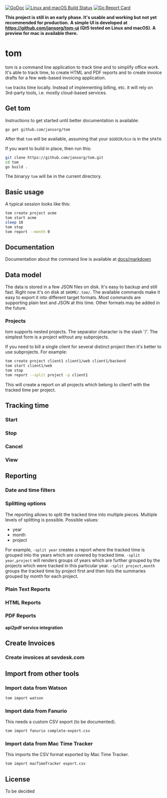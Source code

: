 
[![GoDoc](https://godoc.org/github.com/jansorg/tom?status.svg)](https://godoc.org/github.com/jansorg/tom)
[![Linux and macOS Build Status](https://api.travis-ci.org/jansorg/tom.svg?branch=master&label=Windows+and+Linux+and+macOS+build "Windows, Linux and macOS Build Status")](https://travis-ci.org/jansorg/tom)
[![Go Report Card](https://goreportcard.com/badge/github.com/jansorg/tom)](https://goreportcard.com/report/github.com/jansorg/tom)

**This project is still in an early phase. It's usable and working but not yet recommended for production.**
**A simple UI is developed at https://github.com/jansorg/tom-ui (Qt5 tested on Linux and macOS). A preview for mac is available there.**

# tom

tom is a command line application to track time and to simplify office work.
It's able to track time, to create HTML and PDF reports and to create invoice drafts for a few web-based invoicing application.

`tom` tracks time locally. Instead of implementing billing, etc. it will rely on 3rd-party tools, i.e. mostly cloud-based services.

## Get tom
Instructions to get started until better documentation is available:
```
go get github.com/jansorg/tom
```
After that `tom` will be available, assuming that your `$GODIR/bin` is in the `$PATH`. 

If you want to build in place, then run this:
```bash
git clone https://github.com/jansorg/tom.git
cd tom
go build .
```
The binaryy `tom` will be in the current directory.

## Basic usage
A typical session looks like this:
```bash
tom create project acme
tom start acme
sleep 10
tom stop
tom report --month 0
```

## Documentation
Documentation about the command line is available at [docs/markdown](./docs/markdown/tom.md)

## Data model
The data is stored in a few JSON files on disk. It's easy to backup and still fast.
Right now it's on disk at `$HOME/.tom/`.
The available commands make it easy to export it into different target formats. Most commands are supporting plain text
and JSON at this time. Other formats may be added in the future.

### Projects
tom supports nested projects. The separator character is the slash '/'.
The simplest form is a project without any subprojects.

If you need to bill a single client for several distinct project then it's better to use subprojects.
For example:
```bash
tom create project client1 client1/web client1/backend
tom start client1/web
tom stop
tom report --split project -p client1
```

This will create a report on all projects which belong to client1 with the tracked time per project.

## Tracking time
### Start
### Stop
### Cancel
### View

## Reporting

### Date and time filters
### Splitting options

The reporting allows to split the tracked time into multiple pieces. Multiple levels of splitting is possible.
Possible values:
- year
- month
- project

For example, `-split year` creates a report where the tracked time is grouped into the years which are covered by tracked time.
`-split year,project` will renders groups of years which are further grouped by the projects which were tracked in this particular year. 
`-split project,month` groups the tracked time by project first and then lists the summaries grouped by month for each project. 

### Plain Text Reports

### HTML Reports

### PDF Reports
#### api2pdf service integration

## Create Invoices
### Create invoices at sevdesk.com

## Import from other tools

### Import data from Watson
```bash
tom import watson
```

### Import data from Fanurio
This needs a custom CSV export (to be documented).
```bash
tom import fanurio complete-export.csv
```

### Import data from Mac Time Tracker
This imports the CSV format exported by Mac Time Tracker.
```bash
tom import macTimeTracker export.csv
```


## License
To be decided
